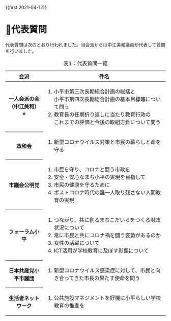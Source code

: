 {{first:2021-04-12}}

# 🚧代表質問

代表質問は次のとおり行われました。当会派からは中江美和議員が代表して質問を行いました。

<table class="bordered slim">
<caption>表1：代表質問一覧</caption>
<thead>
<tr><th>会派</th><th>件名</th></tr>
</thead>
<tbody>
<tr><th>一人会派の会<br>（中江美和）<br>⭐️</th><td>

1. 小平市第三次長期総合計画の総括と<br>小平市第四次長期総合計画の基本目標等について問う
1. 教育長の任期折り返しに当たり教育行政の<br>これまでの評価と今後の取組方針について問う

<tr><th>政和会</th><td>

1. 新型コロナウイルス対策と市民の暮らしと命を守る

</td></tr>
<tr><th>市議会公明党</th><td>

1. 市民を守り、コロナと闘う市政を
1. 安全・安心なまち小平の実現を目指して
1. 市民の健康を守るために
1. ポストコロナ時代の誰一人取り残さない人間教育の実現

</td></tr>

<tr><th>フォーラム小平</th>
<td>

1. つながり、共に創るまちこだいらをつくる財政状況について
1. 常に市民と共にコロナ禍を闘う姿勢があるのか
1. 女性の活躍について
1. ICT活用が学校教育に及ぼす影響について

</td>
</tr>
<tr><th>日本共産党小平市議団</th>
<td>

1. 新型コロナウイルス感染症に対して、市民と向き合ってきた市長の果たす使命を問う

</td>
</tr>
<tr><th>生活者ネットワーク</th>
<td>

1. 公共施設マネジメントを好機に小平らしい学校教育の推進を

</td>
</tr>
</tbody>
</table>